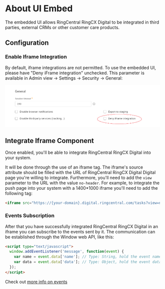 # About UI Embed

The embedded UI allows RingCentral RingCX Digital to be integrated in third parties, external CRMs or other customer care products.

## Configuration

### Enable Iframe Integration

By default, iframe integrations are not permitted. To use the embedded UI, please have "Deny iFrame integration" unchecked. This parameter is available in Admin view -> Settings -> Security -> General:

<img src="../ui-embed/enable-iframe-integration.png" class="img-fluid">

## Integrate Iframe Component

Once enabled, you'll be able to integrate RingCentral RingCX Digital into your system.

It will be done through the use of an iframe tag. The iframe's source attribute should be filled with the URL of RingCentral RingCX Digital Digital page you're willing to integrate. Furthermore, you'll need to add the `view` parameter to the URL with the value `no-header`. For example, to integrate the push page into your system with a 1400*1000 iframe you'll need to add the following tag:

```html
<iframe src="https://{your-domain}.digital.ringcentral.com/tasks?view=no-header" width="1400" height="1000"></iframe>
```

### Events Subscription

After that you have successfully integrated RingCentral RingCX Digital in an iframe you can subscribe to the events sent by it. The communication can be established through the Window web API, like this:

```html
<script type="text/javascript">
  window.addEventListener('message', function(event) {
    var name = event.data['name']; // Type: String, hold the event name
    var data = event.data['data']; // Type: Object, hold the event data
  });
</script>
```

Check out [more info on events](./events.md)
